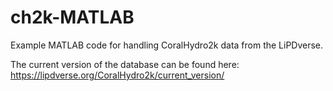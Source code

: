 # ch2k-MATLAB
Example MATLAB code for handling CoralHydro2k data from the LiPDverse.

The current version of the database can be found here: https://lipdverse.org/CoralHydro2k/current_version/
